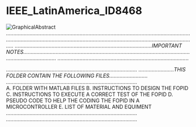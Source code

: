 # IEEE_LatinAmerica_ID8468
![GraphicalAbstract](https://github.com/GerPS0/IEEE_LatinAmerica_ID8468/assets/108953866/53410559-b1f5-47c6-acd6-ece8fdedcb40)
*...............................................................................................................................................................................................................................................................*
*.............................................................................................IMPORTANT NOTES...................................................................................................................................................*
*.........................................................................................*

*.........................................................................................*
*........................THIS FOLDER CONTAIN THE FOLLOWING FILES..........................*
*.........................................................................................*		
			A. FOLDER WITH MATLAB FILES
			B. INSTRUCTIONS TO DESIGN THE FOPID
			C. INSTRUCTIONS TO EXECUTE A CORRECT TEST OF THE FOPID
			D. PSEUDO CODE TO HELP THE CODING THE FOPID IN A MICROCONTROLLER
			E. LIST OF MATERIAL AND EQUIMENT 
*.........................................................................................*
*.........................................................................................*

